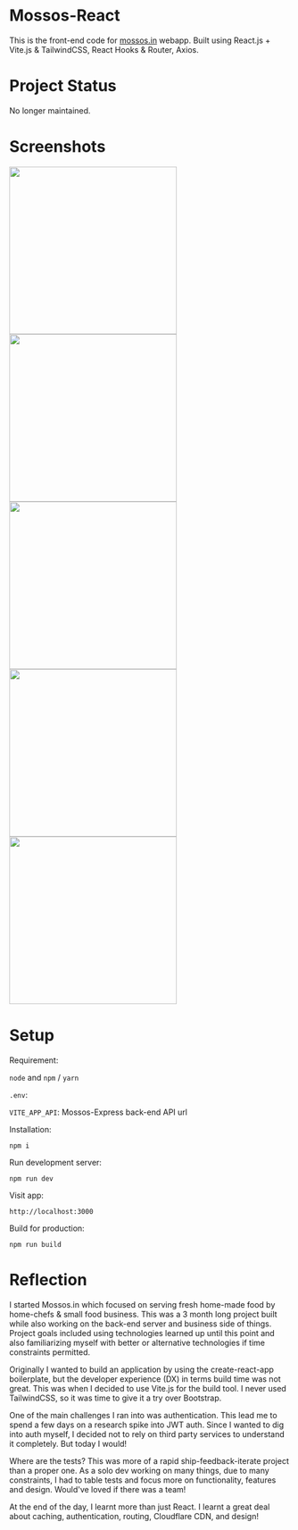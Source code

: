 # Mossos-React

This is the front-end code for [mossos.in](https://www.mossos.in) webapp. 
Built using React.js + Vite.js & TailwindCSS, React Hooks & Router, Axios.

# Project Status
No longer maintained.

# Screenshots

<p float="left">
  <img src="/screenshots/home.png?raw=true" width="300" />
  <img src="/screenshots/menu.png?raw=true" width="300" />
  <img src="/screenshots/cart.png?raw=true" width="300" />
  <img src="/screenshots/bottom.png?raw=true" width="300" />
  <img src="/screenshots/signup.png?raw=true" width="300" />
</p>

# Setup

Requirement:

`node` and `npm` / `yarn`

`.env`:

`VITE_APP_API`: Mossos-Express back-end API url

Installation:

`npm i`

Run development server:

`npm run dev`

Visit app:

`http://localhost:3000`

Build for production:

`npm run build`

# Reflection

I started Mossos.in which focused on serving fresh home-made food by home-chefs & small food business. This was a 3 month long project built while also working on the back-end server and business side of things. Project goals included using technologies learned up until this point and also familiarizing myself with better or alternative technologies if time constraints permitted.

Originally I wanted to build an application by using the create-react-app boilerplate, but the developer experience (DX) in terms build time was not great. This was when I decided to use Vite.js for the build tool. I never used TailwindCSS, so it was time to give it a try over Bootstrap.

One of the main challenges I ran into was authentication. This lead me to spend a few days on a research spike into JWT auth. Since I wanted to dig into auth myself, I decided not to rely on third party services to understand it completely. But today I would!

Where are the tests? This was more of a rapid ship-feedback-iterate project than a proper one. As a solo dev working on many things, due to many constraints, I had to table tests and focus more on functionality, features and design. Would've loved if there was a team!

At the end of the day, I learnt more than just React. I learnt a great deal about caching, authentication, routing, Cloudflare CDN, and design!
